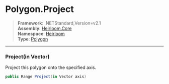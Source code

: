 # Polygon.Project

> **Framework**: .NETStandard,Version=v2.1  
> **Assembly**: [Heirloom.Core][0]  
> **Namespace**: [Heirloom][0]  
> **Type**: [Polygon][1]

--------------------------------------------------------------------------------

### Project(in Vector)

Project this polygon onto the specified axis.

```cs
public Range Project(in Vector axis)
```

[0]: ../Heirloom.Core.md
[1]: Heirloom.Polygon.md
